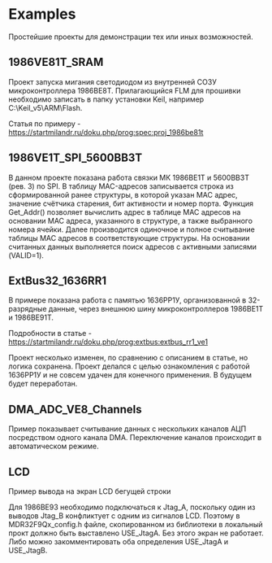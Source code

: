 ﻿# Examples

Простейшие проекты для демонстрации тех или иных возможностей.

## 1986VE81T_SRAM
Проект запуска мигания светодиодом из внутренней СОЗУ микроконтроллера 1986ВЕ8Т. Прилагающийся FLM для прошивки необходимо записать в папку установки Keil, например C:\Keil_v5\ARM\Flash.

Статья по примеру - https://startmilandr.ru/doku.php/prog:spec:proj_1986be81t

## 1986VE1T_SPI_5600BB3T

В данном проекте показана работа связки МК 1986ВЕ1Т и 5600ВВ3Т (рев. 3) по SPI. В таблицу MAC-адресов записывается строка из сформированной ранее структуры, в которой указан MAC адрес, значение счётчика старения, бит активности и номер порта. Функция Get_Addr() позволяет вычислить адрес в таблице MAC адресов на основании MAC адреса, указанного в структуре, а также выбранного номера ячейки. Далее производится одиночное и полное считывание таблицы MAC адресов в соответствующие структуры. На основании считанных данных выполняется поиск адресов с активными записями (VALID=1). 

## ExtBus32_1636RR1

В примере показана работа с памятью 1636РР1У, организованной в 32-разрядные данные, через внешнюю шину микроконтроллеров 1986ВЕ1Т и 1986ВЕ91Т.

Подробности в статье - https://startmilandr.ru/doku.php/prog:extbus:extbus_rr1_ve1

Проект несколько изменен, по сравнению с описанием в статье, но логика сохранена.
Проект делался с целью ознакомления с работой 1636РР1У и не совсем удачен для конечного применения. В будущем будет переработан.

## DMA_ADC_VE8_Channels

Пример показывает считывание данных с нескольких каналов АЦП посредством одного канала DMA. Переключение каналов происходит в автоматическом режиме.

## LCD

Пример вывода на экран LCD бегущей строки

Для 1986ВЕ93 необходимо подключаться к Jtag_A, поскольку один из выводов Jtag_B конфликтует с одним из сигналов LCD. Поэтому в MDR32F9Qx_config.h файле, скопированном из библиотеки в локальный прокт должно быть выставлено USE_JtagA. Без этого экран не работает. Либо можно закомментировать оба определения USE_JtagA и USE_JtagB.